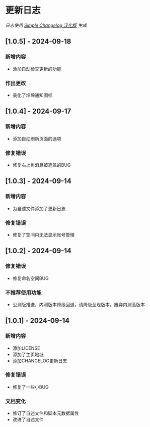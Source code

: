 # 更新日志

*日志使用 [Simple Changelog 汉化版](https://github.com/NiButCrazy/simple-changelog-Chinese) 生成*

## [1.0.5] - 2024-09-18
### 新增内容
- 添加自动检查更新的功能

### 作出更改
- 美化了坤坤通知图标


## [1.0.4] - 2024-09-17
### 新增内容
- 添加自动刷新页面的选项

### 修复错误
- 修复右上角消息被遮盖的BUG


## [1.0.3] - 2024-09-14
### 新增内容
- 为自述文件添加了更新日志

### 修复错误
- 修复了空间内无法显示账号管理


## [1.0.2] - 2024-09-14
### 修复错误
- 修复命名空间BUG

### 不推荐使用功能
- 公测版推送，内测版本降级回退，请降级至现版本，废弃内测高版本


## [1.0.1] - 2024-09-14
### 新增内容
- 添加LICENSE
- 添加了主页地址
- 添加CHANGELOG更新日志

### 修复错误
- 修复了一些小BUG

### 文档变化
- 修订了自述文件和脚本元数据属性
- 改进了自述文件